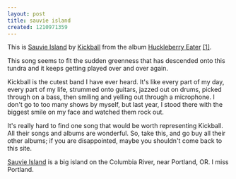 ```yaml
---
layout: post
title: sauvie island
created: 1210971359
---
```



This is [Sauvie Island](http://www.lyricsmania.com/lyrics/kickball_lyrics_40368/other_lyrics_72037/sauvie_island_lyrics_709972.html "Lyrics Mania: Kickball - Sauvie Island") by [Kickball](http://www.houseopolisrecords.com/ "Houseopolis Records - Kickball") from the album [Huckleberry Eater](http://www.houseopolisrecords.com/music.html "Kickball Albums") [\[1\]](http://feelslikedecember.blogspot.com/2005/07/kickball-huckleberry-eater-review.html "Huckleberry Eater Review").

This song seems to fit the sudden greenness that has descended onto this tundra and it keeps getting played over and over again.

Kickball is the cutest band I have ever heard. It's like every part of my day, every part of my life, strummed onto guitars, jazzed out on drums, picked through on a bass, then smiling and yelling out through a microphone. I don't go to too many shows by myself, but last year, I stood there with the biggest smile on my face and watched them rock out.

It's really hard to find one song that would be worth representing Kickball. All their songs and albums are wonderful. So, take this, and go buy all their other albums; if you are disappointed, maybe you shouldn't come back to this site.

[Sauvie Island](http://en.wikipedia.org/wiki/Sauvie_Island "Wikipedia: Sauvie Island") is a big island on the Columbia River, near Portland, OR. I miss Portland.


